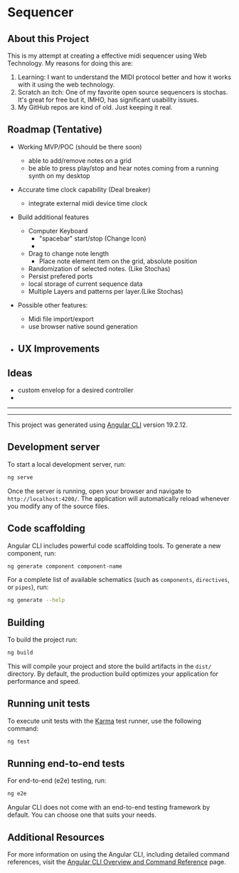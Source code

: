# Sequencer

## About this Project

This is my attempt at creating a effective midi sequencer using Web Technology.
My reasons for doing this are:
1. Learning: I want to understand the MIDI protocol better and how it works with it using the web technology.
2. Scratch an itch:  One of my favorite open source sequencers is stochas.  It's great for free but it, IMHO, has significant usability issues.
3. My GitHub repos are kind of old.  Just keeping it real.

## Roadmap (Tentative)

- Working MVP/POC (should be there soon)
  - able to add/remove notes on a grid
  - be able to press play/stop and hear notes coming from a running synth on my desktop
- Accurate time clock capability (Deal breaker)
  - integrate external midi device time clock



- Build additional features
  - Computer Keyboard 
    - "spacebar" start/stop (Change Icon)
    - 
  - Drag to change note length
    - Place note element item on the grid, absolute position
  - Randomization of selected notes. (Like Stochas)
  - Persist prefered ports
  - local storage of current sequence data
  - Multiple Layers and patterns per layer.(Like Stochas)
- Possible other features:
  - Midi file import/export
  - use browser native sound generation


- UX Improvements
  - 
## Ideas
- custom envelop for a desired controller
-  
------
------


This project was generated using [Angular CLI](https://github.com/angular/angular-cli) version 19.2.12.

## Development server

To start a local development server, run:

```bash
ng serve
```

Once the server is running, open your browser and navigate to `http://localhost:4200/`. The application will automatically reload whenever you modify any of the source files.

## Code scaffolding

Angular CLI includes powerful code scaffolding tools. To generate a new component, run:

```bash
ng generate component component-name
```

For a complete list of available schematics (such as `components`, `directives`, or `pipes`), run:

```bash
ng generate --help
```

## Building

To build the project run:

```bash
ng build
```

This will compile your project and store the build artifacts in the `dist/` directory. By default, the production build optimizes your application for performance and speed.

## Running unit tests

To execute unit tests with the [Karma](https://karma-runner.github.io) test runner, use the following command:

```bash
ng test
```

## Running end-to-end tests

For end-to-end (e2e) testing, run:

```bash
ng e2e
```

Angular CLI does not come with an end-to-end testing framework by default. You can choose one that suits your needs.

## Additional Resources

For more information on using the Angular CLI, including detailed command references, visit the [Angular CLI Overview and Command Reference](https://angular.dev/tools/cli) page.
